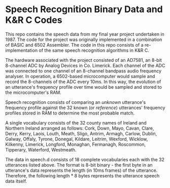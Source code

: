 # Speech Recognition Binary Data and K&R C Codes

This repo contains the speech data from my final year project undertaken in 1987. The code for the project was originally implemented in a combination of BASIC and 6502 Assembler. The code in this repo consists of a re-implementation of the same speech recognition algorithms in K&R C.

The hardware associated with the project consisted of an AD7581, an 8-bit 8-channel ADC by Analog Devices in Co. Limerick. Each channel of the ADC was connected to one channel of an 8-channel bandpass audio frequency analyser. In operation, a 6502-based microcomputer would sample and record the 8-channels of the ADC every 10ms. In this way, the evolution of an utterance's frequency profile over time would be sampled and stored to the microcomputer's RAM.

Speech recognition consists of comparing an *unknown* utterance's frequency profile against the 32 known (or *reference*) utterances' frequency profiles stored in RAM to determine the most probable match.

A single vocabulary consists of the 32 county names of Ireland and Northern Ireland arranged as follows: Cork, Down, Mayo, Cavan, Clare, Derry, Kerry, Laois, Louth, Meath, Sligo, Antrim, Armagh, Carlow, Dublin, Galway, Offaly, Tyrone, Donegal, Kildare, Leitrim, Wexford, Wicklow, Kilkenny, Limerick, Longford, Monaghan, Fermanagh, Roscommon, Tipperary, Waterford, Westmeath.

The data in speech.d consists of 18 complete vocabularies each with the 32 utterances listed above. The format is 8-bit binary - the first byte in an utterance's data represents the length (in 10ms frames) of the utterance. Therefore, the following length * 8 bytes represents the utterance speech data itself.
